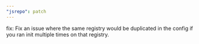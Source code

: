 ```yaml
---
"jsrepo": patch
---
```


fix: Fix an issue where the same registry would be duplicated in the config if you ran init multiple times on that registry.
